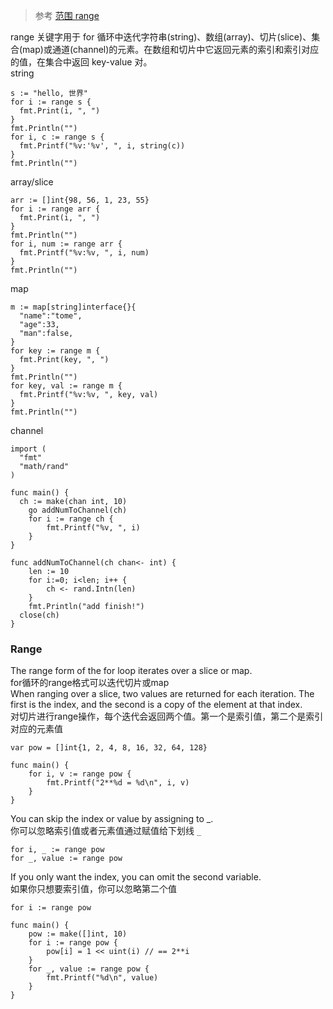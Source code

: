 > 参考 [范围 range](https://www.runoob.com/go/go-range.html)

range 关键字用于 for 循环中迭代字符串(string)、数组(array)、切片(slice)、集合(map)或通道(channel)的元素。在数组和切片中它返回元素的索引和索引对应的值，在集合中返回 key-value 对。  
string
```golang
s := "hello, 世界"
for i := range s {
  fmt.Print(i, ", ")
}
fmt.Println("")
for i, c := range s {
  fmt.Printf("%v:'%v', ", i, string(c))
}
fmt.Println("")
```

array/slice
```golang
arr := []int{98, 56, 1, 23, 55}
for i := range arr {
  fmt.Print(i, ", ")
}
fmt.Println("")
for i, num := range arr {
  fmt.Printf("%v:%v, ", i, num)
}
fmt.Println("")
```

map
```golang
m := map[string]interface{}{
  "name":"tome",
  "age":33,
  "man":false,
}
for key := range m {
  fmt.Print(key, ", ")
}
fmt.Println("")
for key, val := range m {
  fmt.Printf("%v:%v, ", key, val)
}
fmt.Println("")
```

channel
```golang
import (
  "fmt"
  "math/rand"
)

func main() {
  ch := make(chan int, 10)
	go addNumToChannel(ch)
	for i := range ch {
		fmt.Printf("%v, ", i)
	}
}

func addNumToChannel(ch chan<- int) {
	len := 10 
	for i:=0; i<len; i++ {
		ch <- rand.Intn(len)
	}
	fmt.Println("add finish!")
  close(ch)
}
```

### Range
The range form of the for loop iterates over a slice or map.  
for循环的range格式可以迭代切片或map  
When ranging over a slice, two values are returned for each iteration. The first is the index, and the second is a copy of the element at that index.  
对切片进行range操作，每个迭代会返回两个值。第一个是索引值，第二个是索引对应的元素值
```golang
var pow = []int{1, 2, 4, 8, 16, 32, 64, 128}

func main() {
	for i, v := range pow {
		fmt.Printf("2**%d = %d\n", i, v)
	}
}
```
You can skip the index or value by assigning to _.  
你可以忽略索引值或者元素值通过赋值给下划线 `_`
```golang
for i, _ := range pow
for _, value := range pow
```
If you only want the index, you can omit the second variable.  
如果你只想要索引值，你可以忽略第二个值
```golang
for i := range pow
```
```golang
func main() {
	pow := make([]int, 10)
	for i := range pow {
		pow[i] = 1 << uint(i) // == 2**i
	}
	for _, value := range pow {
		fmt.Printf("%d\n", value)
	}
}
```




